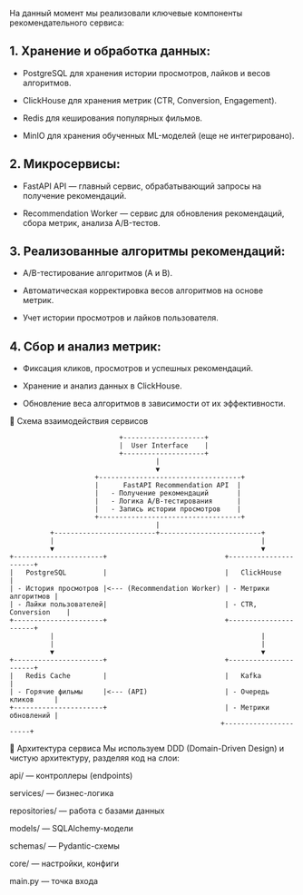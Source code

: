 На данный момент мы реализовали ключевые компоненты рекомендательного сервиса:

## 1. Хранение и обработка данных:

- PostgreSQL для хранения истории просмотров, лайков и весов алгоритмов.

- ClickHouse для хранения метрик (CTR, Conversion, Engagement).

- Redis для кеширования популярных фильмов.

- MinIO для хранения обученных ML-моделей (еще не интегрировано).

## 2. Микросервисы:

- FastAPI API — главный сервис, обрабатывающий запросы на получение рекомендаций.

- Recommendation Worker — сервис для обновления рекомендаций, сбора метрик, анализа A/B-тестов.

## 3. Реализованные алгоритмы рекомендаций:

- A/B-тестирование алгоритмов (A и B).

- Автоматическая корректировка весов алгоритмов на основе метрик.

- Учет истории просмотров и лайков пользователя.

## 4. Сбор и анализ метрик:

- Фиксация кликов, просмотров и успешных рекомендаций.

- Хранение и анализ данных в ClickHouse.

- Обновление веса алгоритмов в зависимости от их эффективности.

📌 Схема взаимодействия сервисов

```plaintext
                           +--------------------+
                           |  User Interface    |
                           +--------------------+
                                    |
                                    ▼
                     +-----------------------------------+
                     |      FastAPI Recommendation API  |
                     |   - Получение рекомендаций       |
                     |   - Логика A/B-тестирования      |
                     |   - Запись истории просмотров    |
                     +-----------------------------------+
                                    |
          +-------------------------+-------------------------+
          |                                                   |
          ▼                                                   ▼
+----------------------+                             +----------------------+
|   PostgreSQL         |                             |   ClickHouse         |
| - История просмотров |<--- (Recommendation Worker) | - Метрики алгоритмов |
| - Лайки пользователей|                             | - CTR, Conversion    |
+----------------------+                             +----------------------+
          |                                                   |
          |                                                   |
          ▼                                                   ▼
+----------------------+                             +----------------------+
|   Redis Cache        |                             |   Kafka              |
| - Горячие фильмы     |<--- (API)                   | - Очередь кликов     |
+----------------------+                             | - Метрики обновлений |
                                                    +----------------------+

```

📌 Архитектура сервиса
Мы используем DDD (Domain-Driven Design) и чистую архитектуру, разделяя код на слои:

api/ — контроллеры (endpoints)

services/ — бизнес-логика

repositories/ — работа с базами данных

models/ — SQLAlchemy-модели

schemas/ — Pydantic-схемы

core/ — настройки, конфиги

main.py — точка входа
